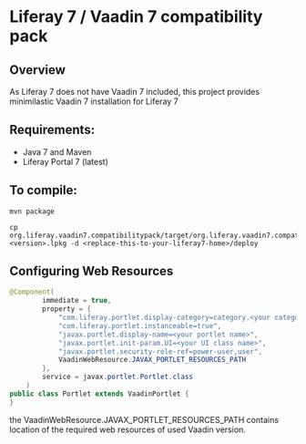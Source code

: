 Liferay 7 / Vaadin 7 compatibility pack
===========================================

Overview
--------
As Liferay 7 does not have Vaadin 7 included, this project provides minimilastic Vaadin 7 installation for Liferay 7

Requirements:
-------------
- Java 7 and Maven 
- Liferay Portal 7 (latest)

To compile:
-----------

~~~
mvn package
~~~

~~~
cp org.liferay.vaadin7.compatibilitypack/target/org.liferay.vaadin7.compatibilitypack.distribution-<version>.lpkg -d <replace-this-to-your-liferay7-home>/deploy 
~~~

Configuring Web Resources
-------------------------

```java
@Component(
		immediate = true,
		property = {
			"com.liferay.portlet.display-category=category.<your category>",
			"com.liferay.portlet.instanceable=true",
			"javax.portlet.display-name=<your portlet name>",
			"javax.portlet.init-param.UI=<your UI class name>",
			"javax.portlet.security-role-ref=power-user,user",
			VaadinWebResource.JAVAX_PORTLET_RESOURCES_PATH
		},
		service = javax.portlet.Portlet.class
	)
public class Portlet extends VaadinPortlet {
}
```

the VaadinWebResource.JAVAX_PORTLET_RESOURCES_PATH contains location of the required web resources of used Vaadin version.
